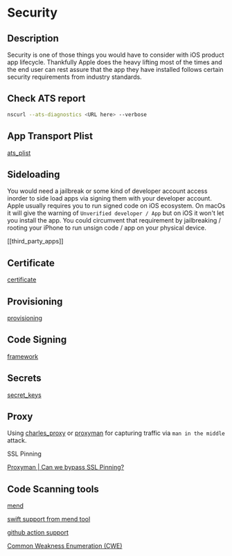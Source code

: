 
# Security 

## Description

Security is one of those things you would have to consider with iOS product app lifecycle.
Thankfully Apple does the heavy lifting most of the times and the end user can rest assure that the app they have installed follows certain security requirements from industry standards.


## Check ATS report


```bash
nscurl --ats-diagnostics <URL here> --verbose
```

## App Transport Plist

[ats_plist](ats_plist.md)


## Sideloading
You would need a jailbreak or some kind of developer account access inorder to side load apps via signing them with your developer account. Apple usually requires you to run signed code on iOS ecosystem. On macOs it will give the warning of `Unverified developer / App` but on iOS it won't let you install the app. You could circumvent that requirement by jailbreaking / rooting your iPhone to run unsign code / app on your physical device.

[[third_party_apps]]

## Certificate

[certificate](certificate.md)

## Provisioning

[provisioning](provisioning.md)

## Code Signing

[framework](/ios/library/framework#Code%20Signing%20XcFramework)

## Secrets
[secret_keys](secret_keys.md)



## Proxy

Using [charles_proxy](charles_proxy.md) or [proxyman](proxyman.md) for capturing traffic via `man in the middle` attack.

SSL Pinning

[Proxyman | Can we bypass SSL Pinning?](https://proxyman.io/posts/2019-11-15-Can-we-bypass-ssl-pinning)

## Code Scanning tools


[mend](https://www.mend.io/)

[swift support from mend tool](https://docs.mend.io/bundle/mend_sast/page/swift.html#Mend-SAST-supported-Swift-frameworks)

[github action support](https://github.com/whitesource/GitHubPackagesSecurityAction)

[Common Weakness Enumeration (CWE)](https://cwe.mitre.org/index.html)

